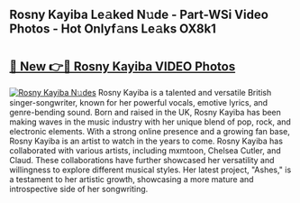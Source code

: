 ## Rosny Kayiba Le𝚊ked N𝚞de - Part-WSi Video Photos - Hot Onlyf𝚊ns Le𝚊ks OX8k1

# <h2><a href="http://ab51454.deff.icu/?id=Rosny+Kayiba">🔗 New 👉🔴 Rosny Kayiba VIDEO Photos</a></h2>

[![Rosny Kayiba N𝚞des](https://i.imgur.com/rIISA9y.gif)](http://ab51454.deff.icu/?id=Rosny+Kayiba)
Rosny Kayiba is a talented and versatile British singer-songwriter, known for her powerful vocals, emotive lyrics, and genre-bending sound. Born and raised in the UK, Rosny Kayiba has been making waves in the music industry with her unique blend of pop, rock, and electronic elements. With a strong online presence and a growing fan base, Rosny Kayiba is an artist to watch in the years to come. Rosny Kayiba has collaborated with various artists, including mxmtoon, Chelsea Cutler, and Claud. These collaborations have further showcased her versatility and willingness to explore different musical styles. Her latest project, "Ashes," is a testament to her artistic growth, showcasing a more mature and introspective side of her songwriting.
